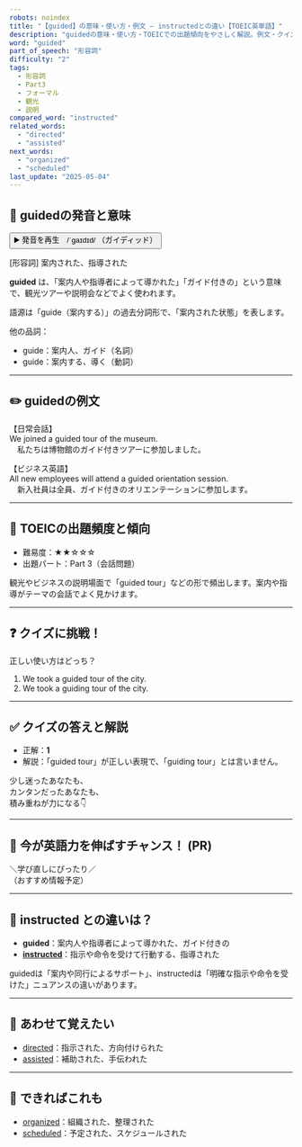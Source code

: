 ```yaml
---
robots: noindex
title: "【guided】の意味・使い方・例文 ― instructedとの違い【TOEIC英単語】"
description: "guidedの意味・使い方・TOEICでの出題傾向をやさしく解説。例文・クイズ付きでinstructedとの違いもわかりやすく学べます。"
word: "guided"
part_of_speech: "形容詞"
difficulty: "2"
tags:
  - 形容詞
  - Part3
  - フォーマル
  - 観光
  - 説明
compared_word: "instructed"
related_words:
  - "directed"
  - "assisted"
next_words:
  - "organized"
  - "scheduled"
last_update: "2025-05-04"
---
```


## 🔰 guidedの発音と意味

<button class="play-audio" onclick="playTTS('guided')">
  <span class="play-audio-main">
    ▶️ 発音を再生　/ˈɡaɪdɪd/
  </span>
  <span class="play-audio-sub">
    （ガイディッド）
  </span>
</button>

[形容詞] 案内された、指導された

**guided** は、「案内人や指導者によって導かれた」「ガイド付きの」という意味で、観光ツアーや説明会などでよく使われます。

語源は「guide（案内する）」の過去分詞形で、「案内された状態」を表します。

他の品詞：  
- guide：案内人、ガイド（名詞）
- guide：案内する、導く（動詞）

---

## ✏️ guidedの例文

【日常会話】  
We joined a guided tour of the museum.  
　私たちは博物館のガイド付きツアーに参加しました。

【ビジネス英語】  
All new employees will attend a guided orientation session.  
　新入社員は全員、ガイド付きのオリエンテーションに参加します。

---

## 🎯 TOEICの出題頻度と傾向

- 難易度：★★☆☆☆
- 出題パート：Part 3（会話問題）

観光やビジネスの説明場面で「guided tour」などの形で頻出します。案内や指導がテーマの会話でよく見かけます。

---

## ❓ クイズに挑戦！

正しい使い方はどっち？

1. We took a guided tour of the city.  
2. We took a guiding tour of the city.

---

## ✅ クイズの答えと解説

- 正解：**1**
- 解説：「guided tour」が正しい表現で、「guiding tour」とは言いません。

少し迷ったあなたも、  
カンタンだったあなたも、  
積み重ねが力になる👇️

---

## 🚀 今が英語力を伸ばすチャンス！ (PR)

<div class="info-center">
＼学び直しにぴったり／<br>  
（おすすめ情報予定）
</div>

---

## 🤔  instructed との違いは？

- **guided**：案内人や指導者によって導かれた、ガイド付きの
- **[instructed](/word/instructed)**：指示や命令を受けて行動する、指導された

guidedは「案内や同行によるサポート」、instructedは「明確な指示や命令を受けた」ニュアンスの違いがあります。

---

## 🧩 あわせて覚えたい

- [directed](/word/directed)：指示された、方向付けられた
- [assisted](/word/assisted)：補助された、手伝われた

---

## 📖 できればこれも

- [organized](/word/organized)：組織された、整理された
- [scheduled](/word/scheduled)：予定された、スケジュールされた

<!-- cvid: aid47_bid41 -->
